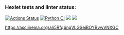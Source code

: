 ### Hexlet tests and linter status:
[![Actions Status](https://github.com/michaelk77/python-project-50/workflows/hexlet-check/badge.svg)](https://github.com/michaelk77/python-project-50/actions)
[![Python CI](https://github.com/michaelk77/python-project-50/actions/workflows/pyci.yml/badge.svg)](https://github.com/michaelk77/python-project-50/actions/workflows/pyci.yml)
<a href="https://codeclimate.com/github/michaelk77/python-project-50/maintainability"><img src="https://api.codeclimate.com/v1/badges/8d142986beee20c9d2d0/maintainability" /></a>
<a href="https://codeclimate.com/github/michaelk77/python-project-50/test_coverage"><img src="https://api.codeclimate.com/v1/badges/8d142986beee20c9d2d0/test_coverage" /></a>


https://asciinema.org/a/i5Rfq6ngVLGSeiBOYBvwVNXGC
